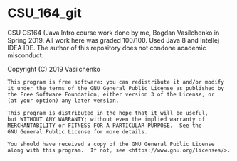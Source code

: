 # CSU_164_git
CSU CS164 (Java Intro course work done by me, Bogdan Vasilchenko in Spring 2019. All work here was graded 100/100. 
Used Java 8 and Intellej IDEA IDE. 
The author of this repository does not condone academic misconduct.


Copyright (C) 2019  Vasilchenko

    This program is free software: you can redistribute it and/or modify
    it under the terms of the GNU General Public License as published by
    the Free Software Foundation, either version 3 of the License, or
    (at your option) any later version.

    This program is distributed in the hope that it will be useful,
    but WITHOUT ANY WARRANTY; without even the implied warranty of
    MERCHANTABILITY or FITNESS FOR A PARTICULAR PURPOSE.  See the
    GNU General Public License for more details.

    You should have received a copy of the GNU General Public License
    along with this program.  If not, see <https://www.gnu.org/licenses/>.
